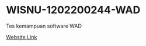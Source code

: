 # WISNU-1202200244-WAD
Tes kemampuan software WAD

<a href="https://wisnuwirayuda15.github.io/WISNU-1202200244-WAD" target="_blank">Website Link<a><br>
